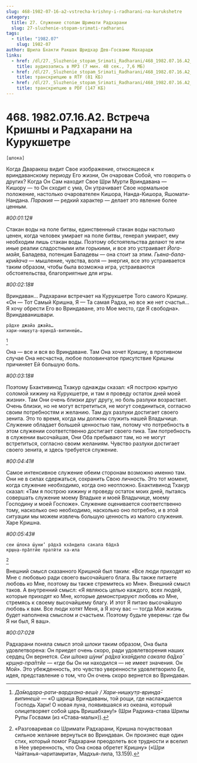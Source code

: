 ```yaml
---
slug: 468-1982-07-16-a2-vstrecha-krishny-i-radharani-na-kurukshetre
category:
  title: 27. Служение стопам Шримати Радхарани
  slug: 27-sluzhenie-stopam-srimati-radharani
tags:
  - title: "1982.07"
    slug: 1982-07
author: Шрила Бхакти Ракшак Шридхар Дев-Госвами Махарадж
links:
  - href: /dl/27._Sluzhenie_stopam_Srimati_Radharani/468_1982.07.16.A2_SridharMj_Vstrecha_Krishny_i_Radharani_na_Kurukshetre.mp3
    title: аудиозапись в MP3 (7 мин. 48 сек., 7,6 МБ)
  - href: /dl/27._Sluzhenie_stopam_Srimati_Radharani/468_1982.07.16.A2_SridharMj_Vstrecha_Krishny_i_Radharani_na_Kurukshetre.rtf
    title: транскрипцию в RTF (81 КБ)
  - href: /dl/27._Sluzhenie_stopam_Srimati_Radharani/468_1982.07.16.A2_SridharMj_Vstrecha_Krishny_i_Radharani_na_Kurukshetre.pdf
    title: транскрипцию в PDF (147 КБ)
---
```


# 468. 1982.07.16.A2. Встреча Кришны и Радхарани на Курукшетре

    [шлока]

Когда Дваракеш видит Свое изображение, относящееся к вриндаванскому периоду Его жизни, Он очарован Собой, что говорить о других? Когда Он Сам находит Свое Шри Мурти Вриндавана — Кишору — то Он сходит с ума, Он утрачивает Свое нормальное положение, настолько очарователен Кишора, Нанда-Кишора, Яшомати-Нандана. *Паракия* — редкий характер — делает это явление более ценным.

*#00:01:12#*

Стакан воды на поле битвы, единственный стакан воды настолько ценен, когда человек умирает на поле битвы, генерал умирает, ему необходим лишь стакан воды. Поэтому обстоятельства делают те или иные реалии сладостными или горькими, и все это устраивает *Йога-майя*, Баладева, потенция Баладевы — она стоит за этим. *Гьяна-бала-крийача* — мышление, чувства, воля — энергия, все это устраивается таким образом, чтобы была возможна игра, устраиваются обстоятельства, благоприятные для игры.

*#00:02:18#*

Вриндаван… Радхарани встречает на Курукшетре Того самого Кришну. «Он — Тот Самый Кришна, Я — Та самая Радха, но все же нет счастья… Я хочу обрести Его во Вриндаване, это Мое место, где Я свободна». Вриндаванишвари.

    ра̄дхе джайа джайа…
    хари-ниш̣кут̣а-вр̣инда̄-випинеш́е…
[^_ftn1]

Она — все и вся во Вриндаване. Там Она хочет Кришну, в противном случае Она несчастна, любое половинчатое присутствие Кришны причиняет Ей большую боль.

*#00:03:18#*

Поэтому Бхактивинод Тхакур однажды сказал: «Я построю крытую соломой хижину на Курукшетре, и там я проведу остаток дней моей жизни». Там Они очень близки друг другу, но боль разлуки возрастает. Очень близки, но не могут встретиться, не могут соединиться, согласно своим потребностям и желанию. Там дух разлуки достигает своего зенита. Это то время, когда мы должны служить нашей Владычице. Служение обладает большей ценностью там, потому что потребность в этом служении соответственно достигает своего пика. Там потребность в служении высочайшая, Они Оба пребывают там, но не могут встретиться, согласно своим желаниям. Чувство разлуки достигает своего зенита, и здесь требуется служение.

*#00:04:41#*

Самое интенсивное служение обеим сторонам возможно именно там. Они не в силах сдержаться, сохранить Свою личность. Это тот момент, когда служение необходимо, когда оно неотложно. Бхактивинод Тхакур сказал: «Там я построю хижину и проведу остаток моих дней, пытаясь совершать служение моему Владыке и моей Владычице, моему Господину и моей Госпоже». Служение оценивается соответственно тому, насколько оно необходимо, насколько оно потребно, и в этой ситуации мы можем извлечь большую ценность из малого служения. Харе Кришна.

*#00:05:43#*

    сеи ш́лока ш́уни’ ра̄дха̄ кха̄н̣д̣ила сакала ба̄дха̄
    кр̣ш̣н̣а-пра̄птйе пратӣти ха-ила
[^_ftn2]

Внешний смысл сказанного Кришной был таким: «Все люди приходят ко Мне с любовью ради своего высочайшего блага. Вы также питаете любовь ко Мне, поэтому вы также стремитесь ко Мне». Внешний смысл таков. А внутренний смысл: «Я являюсь целью каждого, всех людей, которые приходят ко Мне, которые демонстрируют любовь ко Мне, стремясь к своему высочайшему благу. И этот Я питаю высочайшую любовь к вам. Все люди хотят Меня, а Я хочу вас — тогда Моя жизнь будет наполнена смыслом и счастьем. Поэтому будьте уверены: где бы Я ни был, Я ваш».

*#00:07:02#*

Радхарани поняла смысл этой *шлоки* таким образом, Она была удовлетворена: Он приедет очень скоро, ради удовлетворения наших сердец Он вернется. *Сеи ш́лока ш́уни’ ра̄дха̄ кха̄н̣д̣ила сакала ба̄дха̄ кр̣ш̣н̣а-пра̄птйе* — «где бы Он ни находился — не имеет значения. Он Мой». Это убежденность, это чувство уверенности удовлетворило Ее, идея, представление о том, что Он очень скоро вернется во Вриндаван.



[^_ftn1]: *Да̄модара-рати-вардхана-веш́е / Хари-ниш̣кут̣а-вр̣инда̄-випинеш́е* — «О царица Вриндаваны, той рощи, где наслаждается Господь Хари! О новая луна, появившаяся из океана, который олицетворяет собой царь Вришабхану!» (Шри Радхика-става Шрилы Рупы Госвами (из «Става-малы»)).

[^_ftn2]: «Разговаривая со Шримати Радхарани, Кришна почувствовал сильное желание вернуться во Вриндаван. Он произнес еще один стих, который помог Радхарани преодолеть все трудности и вселил в Нее уверенность, что Она снова обретет Кришну» («Шри Чайтанья-чаритамрита», Мадхья-лила, 13.159).

